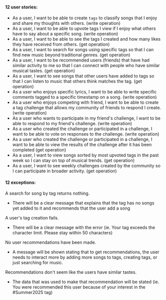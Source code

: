<h4> 12 user stories:</h4>

* As a user, I want to be able to create `tags` to classify songs that I enjoy and share my thoughts with others. (write operation) <br/>
* As a user, I want to be able to upvote tags I view if I enjoy what others have to say about a specific song. (write operation) <br/>
* As a user, I want to be able to see the tags I created and how many likes they have received from others. (get operation) <br/>
* As a user, I want to search for songs using specific tags so that I can find new music beyond traditional genres. (get operation) <br/>
* As a user, I want to be recommended users (friends) that have had similar activity to me so that I can connect with people who have similar musical tastes. (get operation) <br/>
* As a user, I want to see songs that other users have added to tags so that I can listen to music that others think matches the tag. (get operation) <br/>
* As a user who enjoys specific lyrics, I want to be able to write specific comments tagged to a specific timestamp on a song. (write operation) <br/>
* As a user who enjoys competing with friend, I want to be able to create a tag challenge that allows my community of friends to respond I create. (write operation) <br/>
* As a user who wants to participate in my friend's challenge, I want to be able to respond to my friend's challenge. (write operation) <br />
* As a user who created the challenge or participated in a challenge, I want to be able to vote on responses to the challenge. (write operation) <br/>
* As a user who created the challenge or participated in a challenge, I want to be able to view the results of the challenge after it has been completed (get operation) <br />
* As a user, I want to view songs sorted by most upvoted tags in the past week so I can stay on top of musical trends. (get operation) 
* As a user, I want to see weekly challenges created by the community so I can participate in broader activity. (get operation)


<h4> 12 exceptions: </h4>
  
A search for song by tag returns nothing.
  - There will be a clear message that explains that the tag has no songs yet added to it and recommends that the user add a song
  
A user's tag creation fails.
  - There will be a clear message with the error (ie. Your tag exceeds the character limit. Please stay within 50 characters)

No user recommendations have been made.
  - A message will be shown stating that to get recommendations, the user needs to interact more by adding more songs to tags, creating tags, or just searching for music.

Recommendations don't seem like the users have similar tastes.
  - The data that was used to make that recommendation will be stated (ie. You were recommended this user because of your interest in the #Summer2025 tag)
